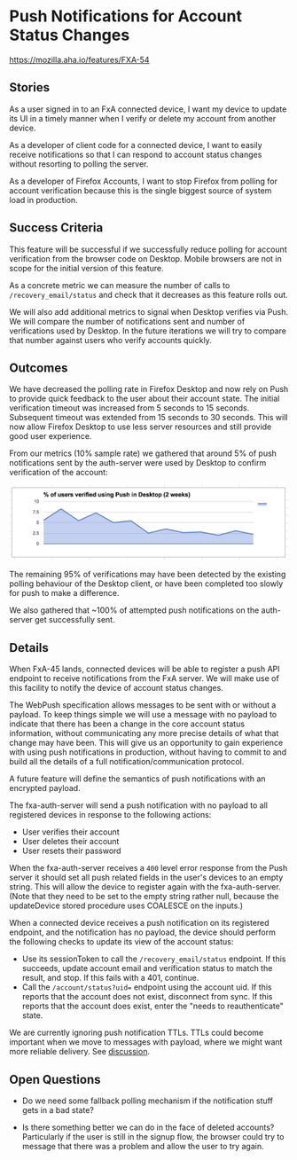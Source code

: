 # Push Notifications for Account Status Changes

https://mozilla.aha.io/features/FXA-54

## Stories

As a user signed in to an FxA connected device,
I want my device to update its UI in a timely manner
when I verify or delete my account from another device.

As a developer of client code for a connected device,
I want to easily receive notifications so that I can
respond to account status changes without resorting to
polling the server.

As a developer of Firefox Accounts,
I want to stop Firefox from polling for account verification
because this is the single biggest source
of system load in production.

## Success Criteria

This feature will be successful if
we successfully reduce polling for account verification
from the browser code on Desktop.
Mobile browsers are not in scope
for the initial version of this feature.

As a concrete metric
we can measure the number of calls to `/recovery_email/status`
and check that it decreases as this feature rolls out.

We will also add additional metrics to signal when Desktop verifies
via Push. We will compare the number of notifications sent and number
of verifications used by Desktop. In the future iterations we will try to compare that number
against users who verify accounts quickly.

## Outcomes

We have decreased the polling rate in Firefox Desktop and now rely on Push to provide quick
feedback to the user about their account state. The initial verification timeout was increased
from 5 seconds to 15 seconds. Subsequent timeout was extended from 15 seconds to 30 seconds.
This will now allow Firefox Desktop to use less server resources and still provide good user experience.

From our metrics (10% sample rate) we gathered that
around 5% of push notifications sent by the auth-server
were used by Desktop to confirm verification of the account:

![](push-verify.jpg)

The remaining 95% of verifications may have been detected
by the existing polling behaviour of the Desktop client,
or have been completed too slowly for push to make a difference.

We also gathered that ~100% of attempted push notifications on the auth-server get successfully sent.


## Details

When FxA-45 lands,
connected devices will be able to register a push API endpoint
to receive notifications from the FxA server.
We will make use of this facility
to notify the device of account status changes.

The WebPush specification allows messages to be sent
with or without a payload.
To keep things simple
we will use a message with no payload to indicate
that there has been a change
in the core account status information,
without communicating any more precise details
of what that change may have been.
This will give us an opportunity to gain experience
with using push notifications in production,
without having to commit to and build
all the details of a full notification/communication protocol.

A future feature will define the semantics
of push notifications with an encrypted payload.

The fxa-auth-server will send a push notification
with no payload
to all registered devices
in response to the following actions:

* User verifies their account
* User deletes their account
* User resets their password

When the fxa-auth-server receives a `400` level
error response from the Push server it should set all push related fields
in the user's devices to an empty string.
This will allow the device to register again with the fxa-auth-server.
(Note that they need to be set to the empty string rather null, because the
updateDevice stored procedure uses COALESCE on the inputs.)

When a connected device receives
a push notification on its registered endpoint,
and the notification has no payload,
the device should perform the following checks
to update its view of the account status:

* Use its sessionToken to call the `/recovery_email/status` endpoint.
  If this succeeds,
  update account email and verification status
  to match the result,
  and stop.
  If this fails with a 401, continue.
* Call the `/account/status?uid=` endpoint using the account uid.
  If this reports that the account does not exist,
  disconnect from sync.
  If this reports that the account does exist,
  enter the "needs to reauthenticate" state.

We are currently ignoring push notification TTLs.
TTLs could become important when we move to messages with payload,
where we might want more reliable delivery. See [discussion](https://github.com/mozilla/fxa-auth-server/issues/1164).

## Open Questions

* Do we need some fallback polling mechanism if the notification stuff
  gets in a bad state?

* Is there something better we can do in the face of deleted accounts?
  Particularly if the user is still in the signup flow, the browser could
  try to message that there was a problem and allow the user to try again.
